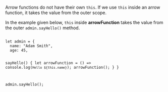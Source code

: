 Arrow functions do not have their own `this`.
If we use `this` inside an arrow function,
it takes the value from the outer scope.

In the example given below,
`this` inside **arrowFunction**
takes the value from the
outer `admin.sayHello()` method.

<Editor lang="javascript">
<code>
let admin = {
  name: "Adam Smith",
  age: 45,

  sayHello() {
    let arrowFunction = () => console.log(`Hello ${this.name}`);
    arrowFunction();
  }
}

admin.sayHello();
</code>
</Editor>